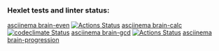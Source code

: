 ### Hexlet tests and linter status:
[asciinema brain-even](https://asciinema.org/a/4WwXwCLifRqXPmlGlKF3qlpOo)
[![Actions Status](https://github.com/mkolotovich/frontend-project-lvl1/workflows/hexlet-check/badge.svg)](https://github.com/mkolotovich/frontend-project-lvl1/actions)
[asciinema brain-calc](https://asciinema.org/a/HlVNDWPNzdPtykZi0g9OsISbr)
[![codeclimate Status](https://api.codeclimate.com/v1/badges/11000177eef0aeeed376/maintainability)](https://codeclimate.com/github/mkolotovich/frontend-project-lvl1/maintainability)
[asciinema brain-gcd](https://asciinema.org/a/Z4OpwDiOJwHUPTR4wpSpBCvJp)
[![Actions Status](https://github.com/mkolotovich/frontend-project-lvl1/workflows/ESLint-check/badge.svg)](https://github.com/mkolotovich/frontend-project-lvl1/actions)
[asciinema brain-progression](https://asciinema.org/a/eDQG2UKljMthApHYsQHRBWW1a)